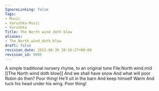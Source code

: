 ```yaml
---
IgnoreLinking: false
Tags:
- Music
- Varushka-Music
- Varushka
Title: The North wind doth blow
aliases:
- The_North_wind_doth_blow
draft: false
revision_date: 2012-08-30 20:56:27+00:00
revision_id: 9605
---
```


A simple traditional nursery rhyme, to an original tune File:North wind.mid
[[The North wind doth blow]]
And we shall have snow
And what will poor Robin do then?
Poor thing!
He'll sit in the barn
And keep himself Warm
And tuck his head under his wing.
Poor thing!